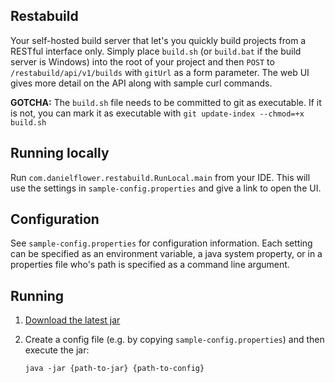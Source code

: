 Restabuild
----------

Your self-hosted build server that let's you quickly build projects from a RESTful interface only.
Simply place `build.sh` (or `build.bat` if the build server is Windows) into the root of your project
and then `POST` to `/restabuild/api/v1/builds` with `gitUrl` as a form parameter. The web UI gives
more detail on the API along with sample curl commands.

**GOTCHA:** The `build.sh` file needs to be committed to git as executable. If it is not, you can
mark it as executable with `git update-index --chmod=+x build.sh`

Running locally
---------------

Run `com.danielflower.restabuild.RunLocal.main` from your IDE. This will use the settings in
`sample-config.properties` and give a link to open the UI.

Configuration
-------------

See `sample-config.properties` for configuration information. Each setting can be specified
as an environment variable, a java system property, or in a properties file who's path is
specified as a command line argument.

Running
-------

1. [Download the latest jar](http://search.maven.org/#search%7Cgav%7C1%7Cg%3A%22com.danielflower.apprunner%22%20AND%20a%3A%22restabuild%22)
2. Create a config file (e.g. by copying `sample-config.properties`) and then execute the jar:

       java -jar {path-to-jar} {path-to-config}
